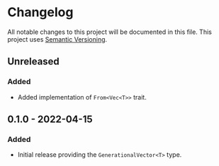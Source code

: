 # Changelog

All notable changes to this project will be documented in this file.
This project uses [Semantic Versioning](https://semver.org/spec/v2.0.0.html).

## Unreleased

### Added

- Added implementation of `From<Vec<T>>` trait.

## 0.1.0 - 2022-04-15

### Added

- Initial release providing the `GenerationalVector<T>` type.

